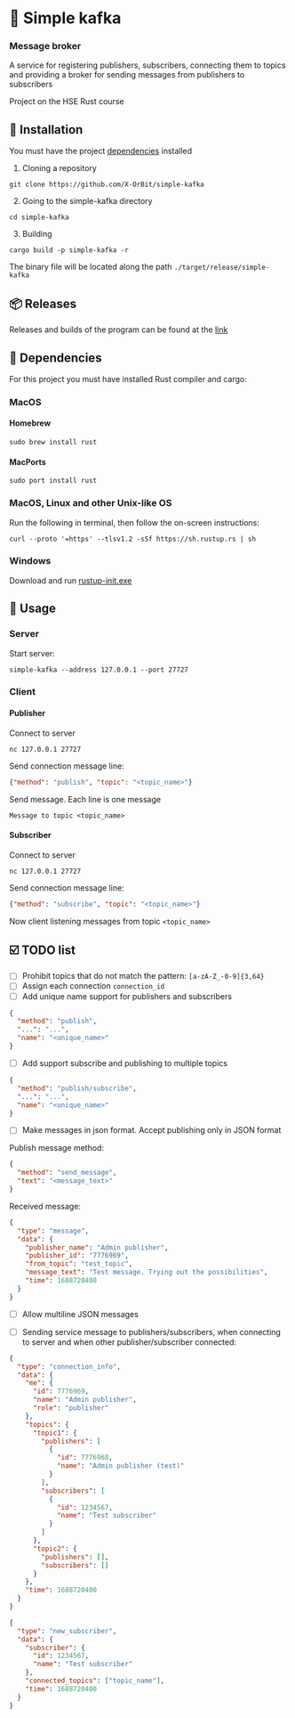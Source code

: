 # 🚤 Simple kafka
### Message broker

A service for registering publishers, subscribers, connecting them to topics and providing a broker for sending messages from publishers to subscribers

Project on the HSE Rust course

## 🔧 Installation

You must have the project [dependencies](#-dependencies) installed

1. Cloning a repository

```shell
git clone https://github.com/X-OrBit/simple-kafka
```

2. Going to the simple-kafka directory

```shell
cd simple-kafka
```

3. Building

```shell
cargo build -p simple-kafka -r
```

The binary file will be located along the path `./target/release/simple-kafka`

## 📦 Releases

Releases and builds of the program can be found at the [link](https://github.com/X-OrBit/simple-kafka/releases)

## 👔 Dependencies

For this project you must have installed Rust compiler and cargo:

### MacOS

#### Homebrew
```shell
sudo brew install rust
```

#### MacPorts
```shell
sudo port install rust
```

### MacOS, Linux and other Unix-like OS

Run the following in terminal, then follow the on-screen instructions:

```shell
curl --proto '=https' --tlsv1.2 -sSf https://sh.rustup.rs | sh
```

### Windows

Download and run [rustup-init.exe](https://static.rust-lang.org/rustup/dist/i686-pc-windows-gnu/rustup-init.exe)


## 🚀 Usage

### Server

Start server:

```shell
simple-kafka --address 127.0.0.1 --port 27727
```

### Client

#### Publisher

Connect to server

```shell
nc 127.0.0.1 27727
```

Send connection message line:
```json
{"method": "publish", "topic": "<topic_name>"}
```

Send message. Each line is one message

```
Message to topic <topic_name>
```

#### Subscriber

Connect to server

```shell
nc 127.0.0.1 27727
```

Send connection message line:
```json
{"method": "subscribe", "topic": "<topic_name>"}
```

Now client listening messages from topic `<topic_name>`


## ☑️ TODO list
- [ ] Prohibit topics that do not match the pattern: `[a-zA-Z_-0-9]{3,64}`
- [ ] Assign each connection `connection_id`
- [ ] Add unique name support for publishers and subscribers

```json
{
  "method": "publish",
  "...": "...",
  "name": "<unique_name>"
}
```

- [ ] Add support subscribe and publishing to multiple topics

```json
{
  "method": "publish/subscribe",
  "...": "...",
  "name": "<unique_name>"
}
```

- [ ] Make messages in json format. Accept publishing only in JSON format

Publish message method:

```json
{
  "method": "send_message",
  "text": "<message_text>"
}
```

Received message:

```json
{
  "type": "message",
  "data": {
    "publisher_name": "Admin publisher",
    "publisher_id": "7776969",
    "from_topic": "test_topic",
    "message_text": "Test message. Trying out the possibilities",
    "time": 1688720400 
  }
}
```

- [ ] Allow multiline JSON messages

- [ ] Sending service message to publishers/subscribers, when connecting to server and when other publisher/subscriber connected:

```json
{
  "type": "connection_info",
  "data": {
    "me": {
      "id": 7776969,
      "name": "Admin publisher",
      "role": "publisher"
    },
    "topics": {
      "topic1": {
        "publishers": [
          {
            "id": 7776968,
            "name": "Admin publisher (test)"
          }
        ],
        "subscribers": [
          {
            "id": 1234567,
            "name": "Test subscriber"
          }
        ]
      },
      "topic2": {
        "publishers": [],
        "subscribers": []
      }
    },
    "time": 1688720400
  }
}
```

```json
{
  "type": "new_subscriber",
  "data": {
    "subscriber": {
      "id": 1234567,
      "name": "Test subscriber"
    },
    "connected_topics": ["topic_name"],
    "time": 1688720400
  }
}
```

